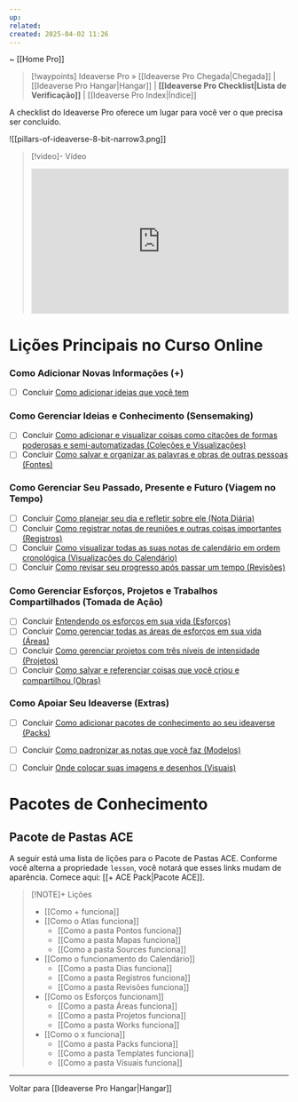 ```yaml
---
up: 
related: 
created: 2025-04-02 11:26
---
```

~ [[Home Pro]] 

> [!waypoints] Ideaverse Pro » [[Ideaverse Pro Chegada|Chegada]] | [[Ideaverse Pro Hangar|Hangar]] | **[[Ideaverse Pro Checklist|Lista de Verificação]]** | [[Ideaverse Pro Index|Índice]]  

A checklist do Ideaverse Pro oferece um lugar para você ver o que precisa ser concluído.

![[pillars-of-ideaverse-8-bit-narrow3.png]]

> [!video]- Vídeo
> <div style="padding:56.25% 0 0 0;position:relative;"><iframe src="https://player.vimeo.com/video/1075908079?badge=0&amp;autopause=0&amp;player_id=0&amp;app_id=58479" frameborder="0" allow="autoplay; fullscreen; picture-in-picture; clipboard-write; encrypted-media" style="position:absolute;top:0;left:0;width:100%;height:100%;" title="Ideaverse Pro Checklist"></iframe></div>

# Lições Principais no Curso Online


### Como Adicionar Novas Informações (+)
- [ ] Concluir [Como adicionar ideias que você tem](https://community.linkingyourthinking.com/c/ideaverse-pro/sections/533422/lessons/2060338) 

### Como Gerenciar Ideias e Conhecimento (Sensemaking)
- [ ] Concluir [Como adicionar e visualizar coisas como citações de formas poderosas e semi-automatizadas (Coleções e Visualizações)](https://community.linkingyourthinking.com/c/ideaverse-pro/sections/533416/lessons/2003924) 
- [ ] Concluir [Como salvar e organizar as palavras e obras de outras pessoas (Fontes)](https://community.linkingyourthinking.com/c/ideaverse-pro/sections/533416/lessons/2060372) 

### Como Gerenciar Seu Passado, Presente e Futuro (Viagem no Tempo)
- [ ] Concluir [Como planejar seu dia e refletir sobre ele (Nota Diária)](https://community.linkingyourthinking.com/c/ideaverse-pro/sections/533420/lessons/2060311) 
- [ ] Concluir [Como registrar notas de reuniões e outras coisas importantes (Registros)](https://community.linkingyourthinking.com/c/ideaverse-pro/sections/533420/lessons/2060405) 
- [ ] Concluir [Como visualizar todas as suas notas de calendário em ordem cronológica (Visualizações do Calendário)](https://community.linkingyourthinking.com/c/ideaverse-pro/sections/533420/lessons/2003925) 
- [ ] Concluir [Como revisar seu progresso após passar um tempo (Revisões)](https://community.linkingyourthinking.com/c/ideaverse-pro/sections/533420/lessons/2003931)  

### Como Gerenciar Esforços, Projetos e Trabalhos Compartilhados (Tomada de Ação)
- [ ] Concluir [Entendendo os esforços em sua vida (Esforços)](https://community.linkingyourthinking.com/c/ideaverse-pro/sections/533418/lessons/2060438) 
- [ ] Concluir [Como gerenciar todas as áreas de esforços em sua vida (Áreas)](https://community.linkingyourthinking.com/c/ideaverse-pro/sections/533418/lessons/2003932) 
- [ ] Concluir [Como gerenciar projetos com três níveis de intensidade (Projetos)](https://community.linkingyourthinking.com/c/ideaverse-pro/sections/533418/lessons/2003934) 
- [ ] Concluir [Como salvar e referenciar coisas que você criou e compartilhou (Obras)](https://community.linkingyourthinking.com/c/ideaverse-pro/sections/533418/lessons/2003936) 

### Como Apoiar Seu Ideaverse (Extras)
- [ ] Concluir [Como adicionar pacotes de conhecimento ao seu ideaverse (Packs)](https://community.linkingyourthinking.com/c/ideaverse-pro/sections/533421/lessons/2060446) 
- [ ] Concluir [Como padronizar as notas que você faz (Modelos)](https://community.linkingyourthinking.com/c/ideaverse-pro/sections/533421/lessons/2060447) 
- [ ] Concluir [Onde colocar suas imagens e desenhos (Visuais)](https://community.linkingyourthinking.com/c/ideaverse-pro/sections/533421/lessons/2060449) 


# Pacotes de Conhecimento

## Pacote de Pastas ACE
A seguir está uma lista de lições para o Pacote de Pastas ACE. Conforme você alterna a propriedade `lesson`, você notará que esses links mudam de aparência. Comece aqui: [[+ ACE Pack|Pacote ACE]].

> [!NOTE]+ Lições
> - [[Como + funciona]]
> - [[Como o Atlas funciona]] 
> 	- [[Como a pasta Pontos funciona]]
> 	- [[Como a pasta Mapas funciona]]
> 	- [[Como a pasta Sources funciona]]
> - [[Como o funcionamento do Calendário]]
> 	- [[Como a pasta Dias funciona]]
> 	- [[Como a pasta Registros funciona]]
> 	- [[Como a pasta Revisões funciona]]
> - [[Como os Esforços funcionam]]
> 	- [[Como a pasta Áreas funciona]]
> 	- [[Como a pasta Projetos funciona]]
> 	- [[Como a pasta Works funciona]]
> - [[Como o x funciona]]
> 	- [[Como a pasta Packs funciona]]
> 	- [[Como a pasta Templates funciona]]
> 	- [[Como a pasta Visuais funciona]]
> 


---


Voltar para [[Ideaverse Pro Hangar|Hangar]]